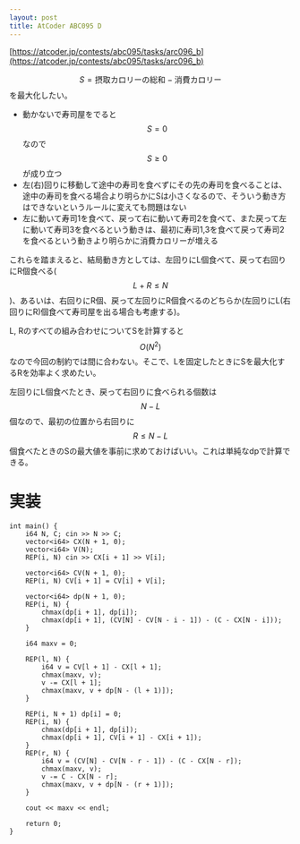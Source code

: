```yaml
---
layout: post
title: AtCoder ABC095 D
---
```


[https://atcoder.jp/contests/abc095/tasks/arc096_b](https://atcoder.jp/contests/abc095/tasks/arc096_b)

$$S = \text{摂取カロリーの総和} - \text{消費カロリー}$$を最大化したい。

- 動かないで寿司屋をでると$$S = 0$$なので$$S \ge 0$$が成り立つ
- 左(右)回りに移動して途中の寿司を食べずにその先の寿司を食べることは、途中の寿司を食べる場合より明らかにSは小さくなるので、そういう動き方はできないというルールに変えても問題はない
- 左に動いて寿司1を食べて、戻って右に動いて寿司2を食べて、また戻って左に動いて寿司3を食べるという動きは、最初に寿司1,3を食べて戻って寿司2を食べるという動きより明らかに消費カロリーが増える

これらを踏まえると、結局動き方としては、左回りにL個食べて、戻って右回りにR個食べる($$L + R \le N$$)、あるいは、右回りにR個、戻って左回りにR個食べるのどちらか(左回りにL(右回りにR)個食べて寿司屋を出る場合も考慮する)。

L, Rのすべての組み合わせについてSを計算すると$$O(N^2)$$なので今回の制約では間に合わない。そこで、Lを固定したときにSを最大化するRを効率よく求めたい。

左回りにL個食べたとき、戻って右回りに食べられる個数は$$N - L$$個なので、最初の位置から右回りに$$R \le N - L$$個食べたときのSの最大値を事前に求めておけばいい。これは単純なdpで計算できる。

# 実装

```
int main() {
    i64 N, C; cin >> N >> C;
    vector<i64> CX(N + 1, 0);
    vector<i64> V(N);
    REP(i, N) cin >> CX[i + 1] >> V[i];

    vector<i64> CV(N + 1, 0);
    REP(i, N) CV[i + 1] = CV[i] + V[i];

    vector<i64> dp(N + 1, 0);
    REP(i, N) {
        chmax(dp[i + 1], dp[i]);
        chmax(dp[i + 1], (CV[N] - CV[N - i - 1]) - (C - CX[N - i]));
    }

    i64 maxv = 0;

    REP(l, N) {
        i64 v = CV[l + 1] - CX[l + 1];
        chmax(maxv, v);
        v -= CX[l + 1];
        chmax(maxv, v + dp[N - (l + 1)]);
    }

    REP(i, N + 1) dp[i] = 0;
    REP(i, N) {
        chmax(dp[i + 1], dp[i]);
        chmax(dp[i + 1], CV[i + 1] - CX[i + 1]);
    }
    REP(r, N) {
        i64 v = (CV[N] - CV[N - r - 1]) - (C - CX[N - r]);
        chmax(maxv, v);
        v -= C - CX[N - r];
        chmax(maxv, v + dp[N - (r + 1)]);
    }

    cout << maxv << endl;

    return 0;
}
```